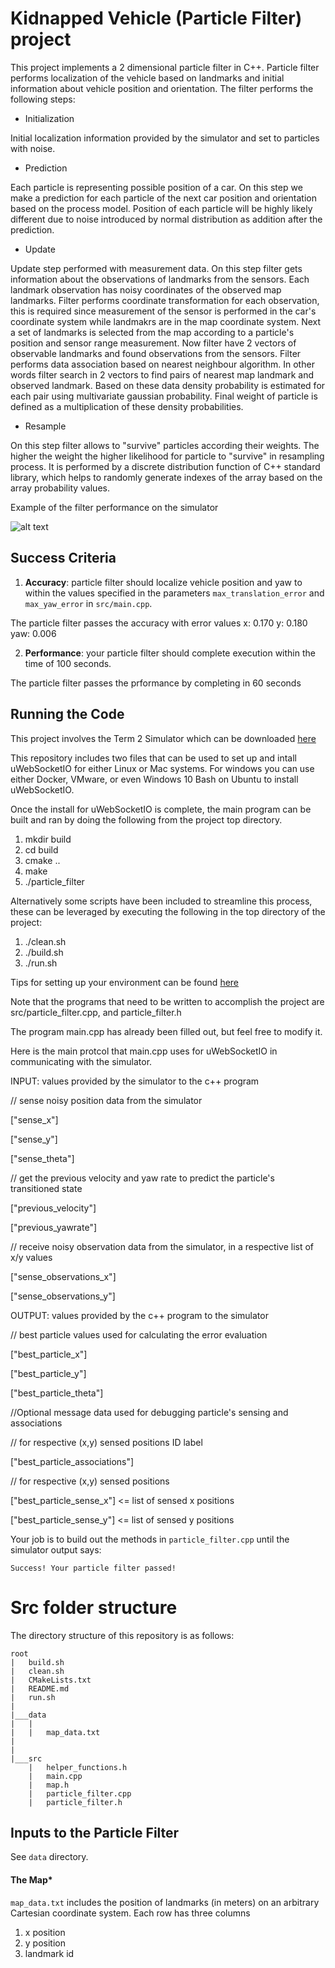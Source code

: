 # Kidnapped Vehicle (Particle Filter) project

This project implements a 2 dimensional particle filter in C++. Particle filter performs localization of the vehicle based on landmarks and initial information about vehicle position and orientation. The filter performs the following steps:

* Initialization

Initial localization information provided by the simulator and set to particles with noise.

* Prediction

Each particle is representing possible position of a car. On this step we make a prediction for each particle of the next car position and orientation based on the process model. 
Position of each particle will be highly likely different due to noise introduced by normal distribution as addition after the prediction.

* Update

Update step performed with measurement data. On this step filter gets information about the observations of landmarks from the sensors. Each landmark observation has noisy coordinates of the 
observed map landmarks. Filter performs coordinate transformation for each observation, this is required since measurement of the sensor is performed in the car's coordinate system while landmakrs are in the map coordinate system. Next a set of landmarks is selected from the map according to a particle's position and sensor range measurement.
Now filter have 2 vectors of observable landmarks and found observations from the sensors. Filter performs data association based on nearest neighbour algorithm. In other words filter
search in 2 vectors to find pairs of nearest map landmark and observed landmark.
Based on these data density probability is estimated for each pair using multivariate gaussian probability. Final weight of particle is defined as a multiplication of these density probabilities.

* Resample

On this step filter allows to "survive" particles according their weights. The higher the weight the higher likelihood for particle to "survive" in resampling process.
It is performed by a discrete distribution function of C++ standard library, which helps to randomly generate indexes of the array based on the array probability values.

[image1]: ./output_video.gif

Example of the filter performance on the simulator

![alt text][image1]

## Success Criteria

1. **Accuracy**:  particle filter should localize vehicle position and yaw to within the values specified in the parameters `max_translation_error` and `max_yaw_error` in `src/main.cpp`.

The particle filter passes the accuracy with error values x: 0.170 y: 0.180 yaw: 0.006

2. **Performance**: your particle filter should complete execution within the time of 100 seconds.

The particle filter passes the prformance by completing in 60 seconds



## Running the Code
This project involves the Term 2 Simulator which can be downloaded [here](https://github.com/udacity/self-driving-car-sim/releases)

This repository includes two files that can be used to set up and intall uWebSocketIO for either Linux or Mac systems. For windows you can use either Docker, VMware, or even Windows 10 Bash on Ubuntu to install uWebSocketIO.

Once the install for uWebSocketIO is complete, the main program can be built and ran by doing the following from the project top directory.

1. mkdir build
2. cd build
3. cmake ..
4. make
5. ./particle_filter

Alternatively some scripts have been included to streamline this process, these can be leveraged by executing the following in the top directory of the project:

1. ./clean.sh
2. ./build.sh
3. ./run.sh

Tips for setting up your environment can be found [here](https://classroom.udacity.com/nanodegrees/nd013/parts/40f38239-66b6-46ec-ae68-03afd8a601c8/modules/0949fca6-b379-42af-a919-ee50aa304e6a/lessons/f758c44c-5e40-4e01-93b5-1a82aa4e044f/concepts/23d376c7-0195-4276-bdf0-e02f1f3c665d)

Note that the programs that need to be written to accomplish the project are src/particle_filter.cpp, and particle_filter.h

The program main.cpp has already been filled out, but feel free to modify it.

Here is the main protcol that main.cpp uses for uWebSocketIO in communicating with the simulator.

INPUT: values provided by the simulator to the c++ program

// sense noisy position data from the simulator

["sense_x"] 

["sense_y"] 

["sense_theta"] 

// get the previous velocity and yaw rate to predict the particle's transitioned state

["previous_velocity"]

["previous_yawrate"]

// receive noisy observation data from the simulator, in a respective list of x/y values

["sense_observations_x"] 

["sense_observations_y"] 


OUTPUT: values provided by the c++ program to the simulator

// best particle values used for calculating the error evaluation

["best_particle_x"]

["best_particle_y"]

["best_particle_theta"] 

//Optional message data used for debugging particle's sensing and associations

// for respective (x,y) sensed positions ID label 

["best_particle_associations"]

// for respective (x,y) sensed positions

["best_particle_sense_x"] <= list of sensed x positions

["best_particle_sense_y"] <= list of sensed y positions


Your job is to build out the methods in `particle_filter.cpp` until the simulator output says:

```
Success! Your particle filter passed!
```

# Src folder structure
The directory structure of this repository is as follows:

```
root
|   build.sh
|   clean.sh
|   CMakeLists.txt
|   README.md
|   run.sh
|
|___data
|   |   
|   |   map_data.txt
|   
|   
|___src
    |   helper_functions.h
    |   main.cpp
    |   map.h
    |   particle_filter.cpp
    |   particle_filter.h
```

## Inputs to the Particle Filter
See `data` directory. 

#### The Map*
`map_data.txt` includes the position of landmarks (in meters) on an arbitrary Cartesian coordinate system. Each row has three columns
1. x position
2. y position
3. landmark id


